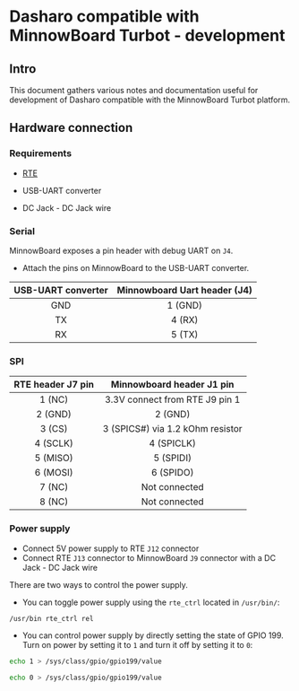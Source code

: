 # Dasharo compatible with MinnowBoard Turbot - development

## Intro

This document gathers various notes and documentation useful for development of
Dasharo compatible with the MinnowBoard Turbot platform.

## Hardware connection

### Requirements

- [RTE](https://3mdeb.com/open-source-hardware/#rte)

- USB-UART converter

- DC Jack - DC Jack wire

### Serial

MinnowBoard exposes a pin header with debug UART on `J4`.

- Attach the pins on MinnowBoard to the USB-UART converter.

| USB-UART converter | Minnowboard Uart header (J4)|
|:------------------:|:-------------------------:  |
|    GND             | 1 (GND)                     |
|    TX              | 4 (RX)                      |
|    RX              | 5 (TX)                      |

### SPI

| RTE header J7 pin | Minnowboard header J1 pin       |
|:-----------------:|:-------------------------:      |
| 1 (NC)            | 3.3V connect from RTE J9 pin 1  |
| 2 (GND)           | 2 (GND)                         |
| 3 (CS)            | 3 (SPICS#) via 1.2 kOhm resistor|
| 4 (SCLK)          | 4 (SPICLK)                      |
| 5 (MISO)          | 5 (SPIDI)                       |
| 6 (MOSI)          | 6 (SPIDO)                       |
| 7 (NC)            | Not connected                   |
| 8 (NC)            | Not connected                   |

### Power supply

- Connect 5V power supply to RTE `J12` connector
- Connect RTE `J13` connector to MinnowBoard `J9` connector with a DC Jack - DC
  Jack wire

There are two ways to control the power supply.

- You can toggle power supply using the `rte_ctrl` located in `/usr/bin/`:

```bash
/usr/bin rte_ctrl rel
```

- You can control power supply by directly setting the state of GPIO 199. Turn
on power by setting it to `1` and turn it off by setting it to `0`:

```bash
echo 1 > /sys/class/gpio/gpio199/value
```

```bash
echo 0 > /sys/class/gpio/gpio199/value
```
